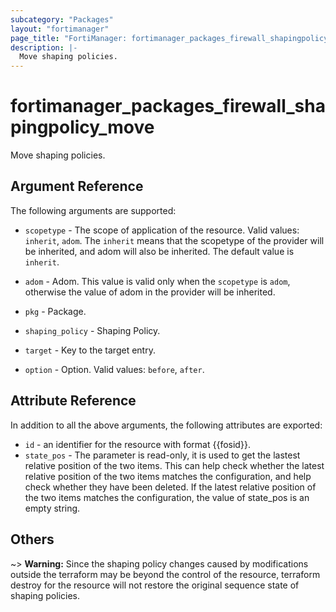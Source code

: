 ```yaml
---
subcategory: "Packages"
layout: "fortimanager"
page_title: "FortiManager: fortimanager_packages_firewall_shapingpolicy_move"
description: |-
  Move shaping policies.
---
```


# fortimanager_packages_firewall_shapingpolicy_move
Move shaping policies.

## Argument Reference


The following arguments are supported:

* `scopetype` - The scope of application of the resource. Valid values: `inherit`, `adom`. The `inherit` means that the scopetype of the provider will be inherited, and adom will also be inherited. The default value is `inherit`.
* `adom` - Adom. This value is valid only when the `scopetype` is `adom`, otherwise the value of adom in the provider will be inherited.
* `pkg` - Package.
* `shaping_policy` - Shaping Policy.

* `target` - Key to the target entry.
* `option` - Option. Valid values: `before`, `after`.


## Attribute Reference

In addition to all the above arguments, the following attributes are exported:
* `id` - an identifier for the resource with format {{fosid}}.
* `state_pos` - The parameter is read-only, it is used to get the lastest relative position of the two items. This can help check whether the latest relative position of the two items matches the configuration, and help check whether they have been deleted. If the latest relative position of the two items matches the configuration, the value of state_pos is an empty string.

## Others

~> **Warning:** Since the shaping policy changes caused by modifications outside the terraform may be beyond the control of the resource, terraform destroy for the resource will not restore the original sequence state of shaping policies.
